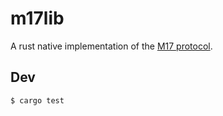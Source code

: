 # m17lib

A rust native implementation of the [M17 protocol](https://m17project.org/).

## Dev

```bash
$ cargo test
```
